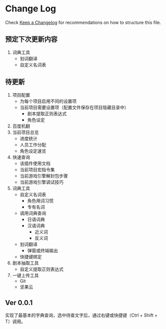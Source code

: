 # Change Log

Check [Keep a Changelog](http://keepachangelog.com/) for recommendations on how to structure this file.

## 预定下次更新内容

1. 词典工具
    * 划词翻译
    * 自定义名词表

## 待更新

1. 项目配置
    * 为每个项目启用不同的设置项
    * 当前项目需要设置项（配置文件保存在项目隐藏目录中）
        * 剧本提取正则表达式
        * 角色设定
2. 百度机翻
3. 当前项目总览
    * 进度统计
    * 人员工作分配
    * 角色设定速览
4. 快速查询
    * 该插件使用文档
    * 当前项目宏指令集
    * 当前游戏引擎解封包步骤
    * 当前游戏引擎调试技巧
5. 词典工具
    * 自定义名词表
        * 角色用词习惯
        * 专有名词
    * 调用词典查询
        * 日语词典
        * 汉语词典
            * 近义词
            * 反义词
    * 划词翻译
        * 弹窗或终端输出
    * 快捷键绑定
6. 剧本抽取工具
    * 自定义提取正则表达式
7. 一键上传工具
    * Git
    * 坚果云

## Ver 0.0.1

实现了最基本的字典查询，选中待查文字后，通过右键或快捷键（Ctrl + Shift + T）调用。
